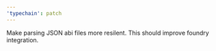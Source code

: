```yaml
---
'typechain': patch
---
```


Make parsing JSON abi files more resilent. This should improve foundry integration.
